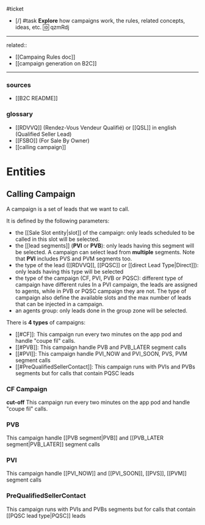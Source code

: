 #ticket 

- [/] #task **Explore** how campaigns work, the rules, related concepts, ideas, etc. 🆔 qzmRdj
___
related::
- [[Campaing Rules doc]]
- [[campaign generation on B2C]]
___
### sources
- [[B2C README]]

### **glossary**
- [[RDVVQ]] (Rendez-Vous Vendeur Qualifié) or [[QSL]] in english (Qualified Seller Lead)
- [[FSBO]] (For Sale By Owner)
- [[calling campaign]]

# Entities

## **Calling Campaign**

A campaign is a set of leads that we want to call.

It is defined by the following parameters:
* the [[Sale Slot entity|slot]] of the campaign: only leads scheduled to be called in this slot will be selected.
* the [[lead segments]] (**PVI** or **PVB**): only leads having this segment will be selected.
  A campaign can select lead from **multiple** segments.
  Note that **PVI** includes PVS and PVM segments too.
* the type of the lead ([[RDVVQ]], [[PQSC]] or [[direct Lead Type|Direct]]): only leads having this type will be selected
* the type of the campaign (CF, PVI, PVB or PQSC): different type of campaign have different rules
  In a PVI campaign, the leads are assigned to agents, while in PVB or PQSC campaign they are not.
  The type of campaign also define the available slots and the max number of leads that can be injected in a campaign.
* an agents group: only leads done in the group zone will be selected.

There is **4 types** of campaigns:
- [[#CF]]: This campaign run every two minutes on the app pod and handle "coupe fil" calls.
- [[#PVB]]: This campaign handle PVB and PVB_LATER segment calls
- [[#PVI]]: This campaign handle PVI_NOW and PVI_SOON, PVS, PVM segment calls
- [[#PreQualifiedSellerContact]]: This campaign runs with PVIs and PVBs segments but for calls that contain PQSC leads

### CF Campaign

**cut-off**
This campaign run every two minutes on the app pod and handle "coupe fil" calls.

### PVB

This campaign handle [[PVB segment|PVB]] and [[PVB_LATER segment|PVB_LATER]] segment calls

### PVI

This campaign handle [[PVI_NOW]] and [[PVI_SOON]], [[PVS]], [[PVM]] segment calls

### PreQualifiedSellerContact

This campaign runs with PVIs and PVBs segments but for calls that contain [[PQSC lead type|PQSC]] leads
